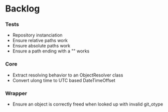 ﻿# Backlog

### Tests

 - Repository instanciation
  - Ensure relative paths work
  - Ensure absolute paths work
  - Ensure a path ending with a "\" works

### Core

 - Extract resolving behavior to an ObjectResolver class
 - Convert ulong time to UTC based DateTimeOffset

### Wrapper

 - Ensure an object is correctly freed when looked up with invalid git_otype